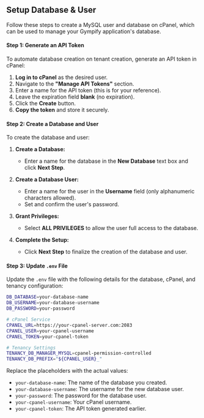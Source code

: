 ## Setup Database & User

Follow these steps to create a MySQL user and database on cPanel, which can be used to manage your Gympify application's database.

#### Step 1: Generate an API Token

To automate database creation on tenant creation, generate an API token in cPanel:

   1. **Log in to cPanel** as the desired user.
   2. Navigate to the **"Manage API Tokens"** section.
   3. Enter a name for the API token (this is for your reference).
   4. Leave the expiration field **blank** (no expiration).
   5. Click the **Create** button.
   6. **Copy the token** and store it securely.

#### Step 2: Create a Database and User

To create the database and user:

1. **Create a Database:**
   - Enter a name for the database in the **New Database** text box and click **Next Step**.

2. **Create a Database User:**
   - Enter a name for the user in the **Username** field (only alphanumeric characters allowed).
   - Set and confirm the user's password.

3. **Grant Privileges:**
   - Select **ALL PRIVILEGES** to allow the user full access to the database.

4. **Complete the Setup:**
   - Click **Next Step** to finalize the creation of the database and user.

#### Step 3: Update `.env` File

Update the `.env` file with the following details for the database, cPanel, and tenancy configuration:

```bash
DB_DATABASE=your-database-name
DB_USERNAME=your-database-username
DB_PASSWORD=your-password

# cPanel Service
CPANEL_URL=https://your-cpanel-server.com:2083
CPANEL_USER=your-cpanel-username
CPANEL_TOKEN=your-cpanel-token

# Tenancy Settings
TENANCY_DB_MANAGER_MYSQL=cpanel-permission-controlled
TENANCY_DB_PREFIX="${CPANEL_USER}_"
```

Replace the placeholders with the actual values:
- `your-database-name`: The name of the database you created.
- `your-database-username`: The username for the new database user.
- `your-password`: The password for the database user.
- `your-cpanel-username`: Your cPanel username.
- `your-cpanel-token`: The API token generated earlier.
